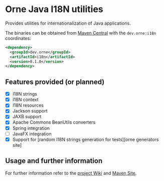 # Orne Java I18N utilities

Provides utilities for internationalization of Java applications.

The binaries can be obtained from [Maven Central][maven central] with the
`dev.orne:i18n` coordinates:

```xml
<dependency>
  <groupId>dev.orne</groupId>
  <artifactId>i18n</artifactId>
  <version>0.1.0</version>
</dependency>
```

## Features provided (or planned)

- [x] I18N strings
- [x] I18N context
- [x] I18N resources
- [x] Jackson support
- [x] JAXB support
- [x] Apache Commons BeanUtils converters
- [x] Spring integration
- [ ] JavaFX integration
- [x] Support for [random I18N strings generation for tests][orne generators site]

## Usage and further information

For further information refer to the [project Wiki][wiki]
and [Maven Site][site].

[maven central]: https://search.maven.org/
[wiki]: https://github.com/orne-dev/java-i18n/wiki
[site]: https://orne-dev.github.io/java-i18n/

